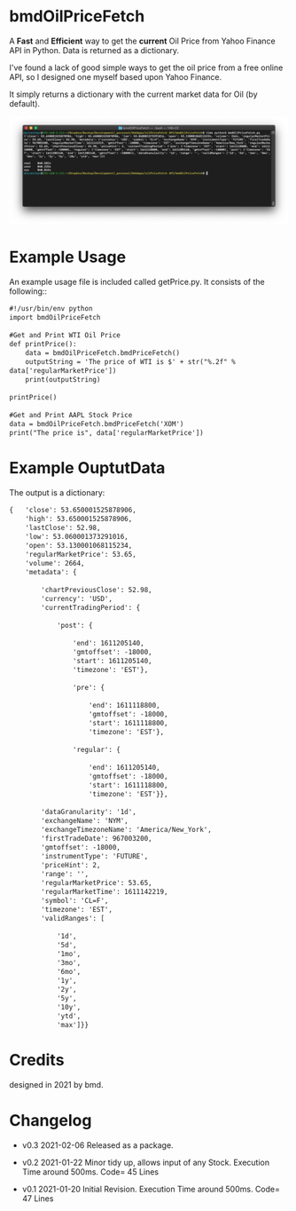 # bmdOilPriceFetch

A **Fast** and **Efficient** way to get the **current** Oil Price from Yahoo Finance API in Python. Data is returned as a dictionary. 

I've found a lack of good simple ways to get the oil price from a free online API, so I designed one myself based upon Yahoo Finance. 

It simply returns a dictionary with the current market data for Oil (by default).


![](https://github.com/duivesteyn/bmdOilPriceFetch/raw/main/screenshot.png)


# Example Usage
An example usage file is included called getPrice.py. It consists of the following::

    #!/usr/bin/env python
    import bmdOilPriceFetch

    #Get and Print WTI Oil Price
    def printPrice():
        data = bmdOilPriceFetch.bmdPriceFetch()
        outputString = 'The price of WTI is $' + str("%.2f" % data['regularMarketPrice'])
        print(outputString)

    printPrice()

    #Get and Print AAPL Stock Price
    data = bmdOilPriceFetch.bmdPriceFetch('XOM')
    print("The price is", data['regularMarketPrice'])

# Example OuptutData
The output is a dictionary:

    {   'close': 53.650001525878906, 
        'high': 53.650001525878906, 
        'lastClose': 52.98, 
        'low': 53.060001373291016,
        'open': 53.130001068115234,
        'regularMarketPrice': 53.65,
        'volume': 2664,
        'metadata': {

            'chartPreviousClose': 52.98,
            'currency': 'USD',
            'currentTradingPeriod': {

                'post': {

                    'end': 1611205140,
                    'gmtoffset': -18000,
                    'start': 1611205140,
                    'timezone': 'EST'},

                    'pre': {

                        'end': 1611118800,
                        'gmtoffset': -18000,
                        'start': 1611118800,
                        'timezone': 'EST'},

                    'regular': {

                        'end': 1611205140,
                        'gmtoffset': -18000,
                        'start': 1611118800,
                        'timezone': 'EST'}},

            'dataGranularity': '1d',
            'exchangeName': 'NYM',
            'exchangeTimezoneName': 'America/New_York',
            'firstTradeDate': 967003200,
            'gmtoffset': -18000,
            'instrumentType': 'FUTURE',
            'priceHint': 2,
            'range': '',
            'regularMarketPrice': 53.65,
            'regularMarketTime': 1611142219,
            'symbol': 'CL=F',
            'timezone': 'EST',
            'validRanges': [

                '1d',
                '5d',
                '1mo',
                '3mo',
                '6mo',
                '1y',
                '2y',
                '5y',
                '10y',
                'ytd',
                'max']}}


# Credits

designed in 2021 by bmd.

# Changelog

* v0.3  2021-02-06  Released as a package.
* v0.2  2021-01-22  Minor tidy up, allows input of any Stock. Execution Time around 500ms. Code= 45 Lines

* v0.1  2021-01-20  Initial Revision. Execution Time around 500ms. Code= 47 Lines
